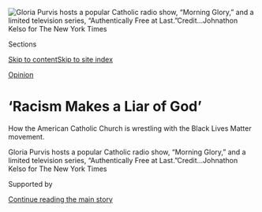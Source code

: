 <div id="app">

<div>

<div>

<div>

</div>

<div data-aria-hidden="false">

<div id="site-content" data-role="main">

<div>

<div class="css-1aor85t" style="opacity:0.000000001;z-index:-1;visibility:hidden">

<div class="css-1hqnpie">

<div class="css-epjblv">

<span class="css-17xtcya">[Sunday
Review](/section/opinion/sunday)</span><span class="css-x15j1o">|</span><span class="css-fwqvlz">‘Racism
Makes a Liar of
God’</span>

</div>

<div class="css-k008qs">

<div class="css-1iwv8en">

<span class="css-18z7m18"></span>

<div>

</div>

</div>

<span class="css-1n6z4y">https://nyti.ms/30AeehG</span>

<div class="css-1705lsu">

<div class="css-4xjgmj">

<div class="css-4skfbu" data-role="toolbar" data-aria-label="Social Media Share buttons, Save button, and Comments Panel with current comment count" data-testid="share-tools">

  - 
  - 
  - 
  - 
    
    <div class="css-6n7j50">
    
    </div>

  - 
  - 

</div>

</div>

</div>

</div>

</div>

</div>

<div id="NYT_TOP_BANNER_REGION" class="css-11qgg8s">

</div>

<div id="fullBleedHeaderContent">

<div class="css-n4ws9g">

![<span class="css-16f3y1r e13ogyst0" data-aria-hidden="true">Gloria
Purvis hosts a popular Catholic radio show, “Morning Glory,” and a
limited television series, “Authentically Free at
Last.”</span><span class="css-cnj6d5 e1z0qqy90" itemprop="copyrightHolder"><span class="css-1ly73wi e1tej78p0">Credit...</span><span><span>Johnathon
Kelso for The New York
Times</span></span></span>](https://static01.graylady3jvrrxbe.onion/images/2020/08/09/opinion/05liz2/merlin_175181958_f5f8f51f-d21a-422e-a97a-13ae8be1bba6-articleLarge.jpg?quality=75&auto=webp&disable=upscale)

</div>

<div class="css-3z92zw">

<div class="css-6cn7ki">

<div class="NYTAppHideMasthead css-1bcu9v6 e1suatyy0">

<div class="section css-1o1qe8k e1suatyy2">

<div class="css-cu5p7t er09x8g0">

<div class="css-6n7j50">

</div>

<span class="css-1dv1kvn">Sections</span>

[Skip to content](#site-content)[Skip to site index](#site-index)

</div>

<div class="css-10698na e1huz5gh0">

</div>

</div>

</div>

[Opinion](/section/opinion)

<div class="css-s20uxi ehdk2mb0">

# ‘Racism Makes a Liar of God’

</div>

How the American Catholic Church is wrestling with the Black Lives
Matter movement.

</div>

</div>

<div class="css-nwzfg5 e1gnum310">

<span class="css-1f9pvn2 sunday">Gloria Purvis hosts a popular Catholic
radio show, “Morning Glory,” and a limited television series,
“Authentically Free at
Last.”</span><span class="css-cnj6d5 e1z0qqy90" itemprop="copyrightHolder"><span class="css-1ly73wi e1tej78p0">Credit...</span><span><span>Johnathon
Kelso for The New York Times</span></span></span>

</div>

<div id="sponsor-wrapper" class="css-1hyfx7x">

<div id="sponsor-slug" class="css-19vbshk">

Supported by

</div>

[Continue reading the main
story](#after-sponsor)

<div id="sponsor" class="ad sponsor-wrapper" style="text-align:center;height:100%;display:block">

</div>

<div id="after-sponsor">

</div>

</div>

<div class="css-1wx1auc e1gnum311">

<div class="css-18e8msd">

<div class="css-vp77d3 epjyd6m0">

<div class="css-1p10dcb ey68jwv0" data-aria-hidden="true">

[![Elizabeth
Bruenig](https://static01.graylady3jvrrxbe.onion/images/2020/01/24/opinion/elizabeth-bruenig/elizabeth-bruenig-thumbLarge.png
"Elizabeth Bruenig")](https://www.nytimes3xbfgragh.onion/by/elizabeth-bruenig)

</div>

<div class="css-1baulvz">

By [<span class="css-1baulvz last-byline" itemprop="name">Elizabeth
Bruenig</span>](https://www.nytimes3xbfgragh.onion/by/elizabeth-bruenig)

<div class="css-8atqhb">

Ms. Bruenig is an Opinion writer.

</div>

</div>

</div>

  - Aug. 6,
    2020

  - 
    
    <div class="css-4xjgmj">
    
    <div class="css-d8bdto" data-role="toolbar" data-aria-label="Social Media Share buttons, Save button, and Comments Panel with current comment count" data-testid="share-tools">
    
      - 
      - 
      - 
      - 
        
        <div class="css-6n7j50">
        
        </div>
    
      - 
      - 
    
    </div>
    
    </div>

</div>

</div>

</div>

<div class="section meteredContent css-1r7ky0e" name="articleBody" itemprop="articleBody">

<div class="css-1fanzo5 StoryBodyCompanionColumn">

<div class="css-53u6y8">

In 1963, when 250,000 demonstrators gathered at the Lincoln Memorial and
heard the Rev. Dr. Martin Luther King Jr.’s “I have a dream” speech,
they did so under the prayerful invocation of Archbishop Patrick O’Boyle
of Washington. He called for the Holy Spirit to open the eyes of
Christians to the injustice of racial discrimination, condemned violence
and praised the activists who had possessed the courage to go forth,
like Moses, in search of a beautiful country.

Five decades later, these hopes seem in many respects unfulfilled. About
[one in five](https://www.pewforum.org/religious-landscape-study/)
Americans identify as Catholic, and as of 2018, roughly[six
in 10](https://www.prri.org/research/partisan-polarization-dominates-trump-era-findings-from-the-2018-american-values-survey/)white
Catholics felt that police killings of Black men were isolated incidents
rather than evidence of a profound and lethal bias. Prominent Catholic
commentators, including Bill O’Reilly and Father Dwight Longenecker,
[fear](https://www.billoreilly.com/b/Bills-Column-on-the-BLM-Organization:-Its-News-to-Us/-20554200728065000.html?dest=/mobile/blogdetail.jsp)
and
[reject](https://www.crisismagazine.com/2020/blacks-lives-matter-but-so-does-the-truth)
the Black Lives Matter movement.

</div>

</div>

<div class="css-79elbk" data-testid="photoviewer-wrapper">

<div class="css-z3e15g" data-testid="photoviewer-wrapper-hidden">

</div>

<div class="css-1a48zt4 ehw59r15" data-testid="photoviewer-children">

![<span class="css-16f3y1r e13ogyst0" data-aria-hidden="true">A portrait
of the Rev. Dr. Martin Luther King Jr. at a Catholic church in
Washington.</span><span class="css-cnj6d5 e1z0qqy90" itemprop="copyrightHolder"><span class="css-1ly73wi e1tej78p0">Credit...</span><span>Johnathon
Kelso for The New York
Times</span></span>](https://static01.graylady3jvrrxbe.onion/images/2020/08/09/opinion/05liz1/merlin_174769998_30a6f755-c3c9-48f6-88b0-20695f9843fb-articleLarge.jpg?quality=75&auto=webp&disable=upscale)

</div>

</div>

<div class="css-1fanzo5 StoryBodyCompanionColumn">

<div class="css-53u6y8">

American Catholic unease with Black Lives Matter has been particularly
noticeable during the protests over the killing of George Floyd. Statues
commemorating Junipero Serra, a Spanish monk responsible for founding
several of California’s Catholic missions in the early days of European
colonization, have been torn down by protesters outraged by what they
say was Father Serra’s eager participation in the conquest of North
America, including the [torture, enslavement and
murder](https://www.nytimes3xbfgragh.onion/2015/09/30/us/attack-on-statue-of-new-saint-junipero-serra-digs-up-old-conflicts.html)
of some of the Native Americans he intended to convert — accusations
disputed by many Catholics.

</div>

</div>

<div class="css-1fanzo5 StoryBodyCompanionColumn">

<div class="css-53u6y8">

Other religious statues, too, have been damaged by protesters. Coupled
with the vandalism of a handful of Catholic churches along with a slew
of ordinary buildings, the attacks on statuary have sparked fury among
conservative Catholics, confirming what they perhaps already believed:
that racial justice movements — or at least this particular one — are
antithetical to the Christian faith, rooted in Marxism and atheism.

A Catholic anti-abortion activist, Abby Johnson,
[tweeted](https://twitter.com/AbbyJohnson/status/1277590055490633730) in
June: “The Catholic Church is burning. And everyday, liberal Catholics
continue to throw matches on Her with sacrilegious nonsense like this,”
in reference to an icon showing Mr. Floyd as a Jesus figure, dying in
his mother’s arms.

Andrew Sullivan, a Catholic writer,
[argued](https://twitter.com/sullydish/status/1287057974834462720) in
July that Black Lives Matter and Christianity are “fundamentally
incompatible world views.”

In a July 5
[statement](https://dioceseofspokane.org/news/statement-on-catholic-charities-eastern-washington-the-church-and-racism),
Bishop Thomas A. Daly of Spokane, Wash., wrote: “BLM is in conflict with
Church teaching regarding marriage, family and the sanctity of life.
Moreover, it is disturbing that BLM has not vocally condemned the recent
violence that has torn apart so many cities.”

</div>

</div>

<div class="css-79elbk" data-testid="photoviewer-wrapper">

<div class="css-z3e15g" data-testid="photoviewer-wrapper-hidden">

</div>

<div class="css-1a48zt4 ehw59r15" data-testid="photoviewer-children">

<div class="css-1xdhyk6 erfvjey0">

<span class="css-1ly73wi e1tej78p0">Image</span>

<div class="css-zjzyr8">

<div data-testid="lazyimage-container" style="height:290px">

</div>

</div>

</div>

<span class="css-16f3y1r e13ogyst0" data-aria-hidden="true">A cardboard
cutout of Pope Francis at the Basilica of the National Shrine of the
Immaculate Conception in
Washington.</span><span class="css-cnj6d5 e1z0qqy90" itemprop="copyrightHolder"><span class="css-1ly73wi e1tej78p0">Credit...</span><span>Johnathon
Kelso for The New York Times</span></span>

</div>

</div>

<div class="css-1fanzo5 StoryBodyCompanionColumn">

<div class="css-53u6y8">

Steady in the midst of this supposed conflict between faith and
anti-racism efforts is Gloria Purvis. She is a Black Catholic — a
designation lonely enough even without intrafaith political strife, as
only [3
percent](https://www.pewforum.org/religious-landscape-study/religious-tradition/catholic/)
of American Catholics are Black. Ms. Purvis co-hosts a popular Catholic
radio show, “Morning Glory”, and a limited television series,
“Authentically Free at Last.”

</div>

</div>

<div class="css-1fanzo5 StoryBodyCompanionColumn">

<div class="css-53u6y8">

After the murder of Mr. Floyd, Ms. Purvis denounced his killing and the
many killings of Black men and women by the police that had come before.

“I said I thought racism was demonic,” she told me over a recent dinner
at a Washington bistro. In the weeks following Mr. Floyd’s death,
“Morning Glory” featured episodes devoted to saints who resisted
racism in their lifetimes, the impact of racial discrimination on
society at large and the reality of systemic racism itself.

Her comments set off a wave of recrimination via tweets and emails from
indignant listeners.

“Racism makes a liar of God,” she told me. “It says not everyone is made
in his image. What a horrible lie from the pit of
hell.”

</div>

</div>

<div class="css-a7yk8a e73j0it0">

<div class="css-1xdhyk6 erfvjey0">

<span class="css-1ly73wi e1tej78p0">Image</span>

<div class="css-zjzyr8">

<div data-testid="lazyimage-container" style="height:515.5555555555555px">

</div>

</div>

</div>

<span class="css-16f3y1r e13ogyst0" data-aria-hidden="true">A crucifix
depicting a Black Jesus that belongs to Gloria
Purvis.</span><span class="css-cnj6d5 e1z0qqy90" itemprop="copyrightHolder"><span class="css-1ly73wi e1tej78p0">Credit...</span><span>Johnathon
Kelso for The New York
Times</span></span>

<div class="css-1xdhyk6 erfvjey0">

<span class="css-1ly73wi e1tej78p0">Image</span>

<div class="css-zjzyr8">

<div data-testid="lazyimage-container" style="height:515.5555555555555px">

</div>

</div>

</div>

<span class="css-16f3y1r e13ogyst0" data-aria-hidden="true">Prayer cards
for sale in the gift shop at the Basilica of the National Shrine of the
Immaculate Conception in
Washington.</span><span class="css-cnj6d5 e1z0qqy90" itemprop="copyrightHolder"><span class="css-1ly73wi e1tej78p0">Credit...</span><span>Johnathon
Kelso for The New York Times</span></span>

</div>

<div class="css-1fanzo5 StoryBodyCompanionColumn">

<div class="css-53u6y8">

Her radio program
was[dropped](https://osvnews.com/2020/06/26/ewtns-largest-radio-affiliate-drops-morning-glory-as-host-gloria-purvis-continues-to-speak-out-about-racism/)
in June by Guadalupe Radio Network, a Catholic station based in Midland,
Texas. After outcry on social media, the network released
a[statement](https://www.grnonline.com/en/events/southeast) claiming
that Ms. Purvis’s show had temporarily been suspended not for her
remarks on racism but because the network had detected “a spirit of
contention growing among the hosts.” Guadalupe Radio Network did not
respond to a request for comment.

Ms. Purvis didn’t buy the explanation: There had always been occasional,
friendly disagreements between the show’s hosts, but it had never been
an issue before. Ms. Purvis told me the network has neither reinstated
her program nor offered any explanation of when or if it plans to air it
again. She still believes the show was suspended because of her explicit
condemnation of police killings of Black people and her impassioned
exhortations against racism.

</div>

</div>

<div class="css-1fanzo5 StoryBodyCompanionColumn">

<div class="css-53u6y8">

I asked Ms. Purvis about the toppled statues and the church vandalism,
which have been
[raised](https://newdailycompass.com/en/the-senseless-hatred-of-st-junipero-serra)[repeatedly](https://www.washingtontimes.com/news/2020/jul/15/black-lives-matter-protesters-turn-rage-churches-r/)
as evidence of the imagined conflict between Christianity and today’s
anti-racism movement.

She sighed. It isn’t that she dismisses sacred sites or representations
of the saints; in fact, she told me, she credits a visit to the grotto
where Our Lady of Lourdes is believed to have appeared with the birth of
her daughter, after a 15-year struggle with infertility. And she was
present when Pope Francis canonized Father Serra during the pontiff’s
first visit to the United States. But she wishes it were possible to
stipulate without incurring rancor that objects of piety have their
place in the order of
things.

</div>

</div>

<div class="css-79elbk" data-testid="photoviewer-wrapper">

<div class="css-z3e15g" data-testid="photoviewer-wrapper-hidden">

</div>

<div class="css-1a48zt4 ehw59r15" data-testid="photoviewer-children">

<div class="css-1xdhyk6 erfvjey0">

<span class="css-1ly73wi e1tej78p0">Image</span>

<div class="css-zjzyr8">

<div data-testid="lazyimage-container" style="height:309.3333333333333px">

</div>

</div>

</div>

<span class="css-16f3y1r e13ogyst0" data-aria-hidden="true">Ms. Purvis
wants to see a sincere confronting of anti-Black racism within the
Catholic
Church.</span><span class="css-cnj6d5 e1z0qqy90" itemprop="copyrightHolder"><span class="css-1ly73wi e1tej78p0">Credit...</span><span>Johnathon
Kelso for The New York Times</span></span>

</div>

</div>

<div class="css-1fanzo5 StoryBodyCompanionColumn">

<div class="css-53u6y8">

“In the Catholic world, we’re pro-life, right?” she said. “But we were
so quick to forget about a man killed in the street in favor of things
that can be rebuilt or replaced. This injustice that happened to George
Floyd seemed to evaporate as soon as money or property came into it.”

After she spoke out about Mr. Floyd’s death, Ms. Purvis was inundated
with videos sent by her fellow faithful, condemning Mr. Floyd with an
[exaggerated
version](https://www.snopes.com/news/2020/06/12/george-floyd-criminal-record/)
of his criminal record.

“I thought: Any Catholic who can watch that and not be bothered by it is
missing something in their faith,” Ms. Purvis said. Mr. Floyd, she said,
“had a right to life. But he also had a right to a natural death.”

That this foundational principle could be overlooked in the name of
icons seemed to exhaust and dispirit her.

</div>

</div>

<div class="css-1fanzo5 StoryBodyCompanionColumn">

<div class="css-53u6y8">

“I don’t think a lot of people realize racism is a sin,” she said.
“Having these discussions makes people uncomfortable.”

It should not be so difficult for so many Christians to affirm that yes,
Black lives matter, without conditions or complaints. “We are being
called to love our neighbor,” Ms. Purvis observed, “and my God, my God,
we are
failing.”

</div>

</div>

![](https://static01.graylady3jvrrxbe.onion/images/2020/08/06/autossell/06Bruenig-twitter-thumb/06Bruenig-twitter-thumb-videoSixteenByNineJumbo1600.jpg)

<div class="css-1fanzo5 StoryBodyCompanionColumn">

<div class="css-53u6y8">

Ms. Purvis maintains hope for the future. She wants to see a sincere
reckoning with anti-Black racism within the church. “We need to name
it,” she said, “and say: Yes, we have sinned; yes, religious orders
owned slaves; we did not speak out in the abolition movement; we pushed
some people even in the celebration of Mass to the side or to the back,
so they could only receive our Lord when others were done.” That much
and more is necessary.

This month, Americans will march on Washington in commemoration of the
original march on the capital for civil rights and in hopes of reviving
and redoubling efforts to achieve racial equality.

A diverse group of Catholics including clergy and laypeople — myself
among them — have [prepared a
letter](https://www.catholicsocialaction.com/open_letter_to_all_bishops)
exhorting our bishops to join us at this march, to fulfill the hope laid
out for Christians in the first epistle of John: “Let us love, not in
word or speech, but in truth and action.”

Elizabeth Bruenig (@ebruenig) is an Opinion writer.

*The Times is committed to publishing* [*a diversity of
letters*](https://www.nytimes3xbfgragh.onion/2019/01/31/opinion/letters/letters-to-editor-new-york-times-women.html)
*to the editor. We’d like to hear what you think about this or any of
our articles. Here are some*
[*tips*](https://help.nytimes3xbfgragh.onion/hc/en-us/articles/115014925288-How-to-submit-a-letter-to-the-editor)*.
And here’s our email:*
[*letters@NYTimes.com*](mailto:letters@NYTimes.com)*.*

*Follow The New York Times Opinion section on*
[*Facebook*](https://www.facebookcorewwwi.onion/nytopinion)*,* [*Twitter
(@NYTopinion)*](http://twitter.com/NYTOpinion) *and*
[*Instagram*](https://www.instagram.com/nytopinion/)*.*

</div>

</div>

</div>

<div>

</div>

<div>

</div>

<div>

</div>

<div>

<div id="bottom-wrapper" class="css-1ede5it">

<div id="bottom-slug" class="css-l9onyx">

Advertisement

</div>

[Continue reading the main
story](#after-bottom)

<div id="bottom" class="ad bottom-wrapper" style="text-align:center;height:100%;display:block;min-height:90px">

</div>

<div id="after-bottom">

</div>

</div>

</div>

</div>

</div>

## Site Index

<div>

</div>

## Site Information Navigation

  - [© <span>2020</span> <span>The New York Times
    Company</span>](https://help.nytimes3xbfgragh.onion/hc/en-us/articles/115014792127-Copyright-notice)

<!-- end list -->

  - [NYTCo](https://www.nytco.com/)
  - [Contact
    Us](https://help.nytimes3xbfgragh.onion/hc/en-us/articles/115015385887-Contact-Us)
  - [Work with us](https://www.nytco.com/careers/)
  - [Advertise](https://nytmediakit.com/)
  - [T Brand Studio](http://www.tbrandstudio.com/)
  - [Your Ad
    Choices](https://www.nytimes3xbfgragh.onion/privacy/cookie-policy#how-do-i-manage-trackers)
  - [Privacy](https://www.nytimes3xbfgragh.onion/privacy)
  - [Terms of
    Service](https://help.nytimes3xbfgragh.onion/hc/en-us/articles/115014893428-Terms-of-service)
  - [Terms of
    Sale](https://help.nytimes3xbfgragh.onion/hc/en-us/articles/115014893968-Terms-of-sale)
  - [Site
    Map](https://spiderbites.nytimes3xbfgragh.onion)
  - [Help](https://help.nytimes3xbfgragh.onion/hc/en-us)
  - [Subscriptions](https://www.nytimes3xbfgragh.onion/subscription?campaignId=37WXW)

</div>

</div>

</div>

</div>
